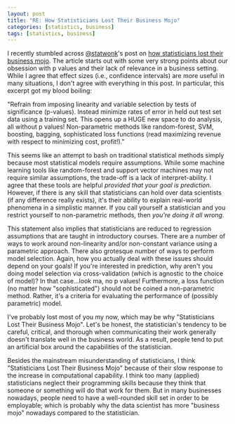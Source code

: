 ```yaml
---
layout: post
title: "RE: How Statisticians Lost Their Business Mojo"
categories: [statistics, business]
tags: [statistics, business]
---
```


I recently stumbled across [@statwonk](https://twitter.com/statwonk)'s post on [how statisticians
lost their business
mojo](http://statwonk.github.io/blog/2013/10/11/how-statisticians-lost-their-business-mojo/). The
article starts out with some very strong points about our obsession with p values and their lack of
relevance in a business setting. While I agree that effect sizes (i.e., confidence intervals) are
more useful in many situations, I don't agree with everything in this post. In particular, this
excerpt got my blood boiling:

"Refrain from imposing linearity and variable selection by tests of significance (p-values).
Instead minimize rates of error in held out test set data using a training set. This opens up a
HUGE new space to do analysis, all without p values! Non-parametric methods like random-forest,
SVM, boosting, bagging, sophisticated loss functions (read maximizing revenue with respect to
minimizing cost, profit!)."

This seems like an attempt to bash on traditional statistical methods simply because most
statistical models require assumptions. While some machine learning tools like random-forest and
support vector machines may not require similar assumptions, the trade-off is a lack of
interpret-ability. I agree that these tools are helpful *provided that your goal is prediction*.
However, if there is any skill that statisticians can hold over data scientists (if any difference
really exists), it's their ability to explain real-world phenomena in a simplistic manner. If you
call yourself a statistician and you restrict yourself to non-parametric methods, then *you're
doing it all wrong*.

This statement also implies that statisticians are reduced to regression assumptions that are
taught in introductory courses. There are a number of ways to work around non-linearity and/or
non-constant variance using a parametric approach. There also grotesque number of ways to perform
model selection. Again, how you actually deal with these issues should depend on your goals! If
you're interested in prediction, why aren't you doing model selection via cross-validation (which
is agnostic to the choice of model)? In that case...look ma, no p values! Furthermore, a loss
function (no matter how "sophisticated") should not be coined a non-parametric method. Rather, it's
a criteria for evaluating the performance of (possibly parametric) model.

I've probably lost most of you my now, which may be why "Statisticians Lost Their Business Mojo".
Let's be honest, the statistician's tendency to be careful, critical, and thorough when
communicating their work generally doesn't translate well in the business world. As a result,
people tend to put an artificial box around the capabilities of the statistician.

Besides the mainstream misunderstanding of statisticians, I think "Statisticians Lost Their
Business Mojo" because of their slow response to the increase in computational capability. I think
too many (applied) statisticians neglect their programming skills because they think that someone
or something will do that work for them. But in many businesses nowadays, people need to have a
well-rounded skill set in order to be employable; which is probably why the data scientist has more
"business mojo" nowadays compared to the statistician.
